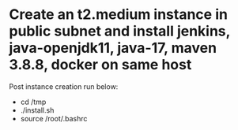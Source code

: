 # Create an t2.medium instance in public subnet and install jenkins, java-openjdk11, java-17, maven 3.8.8, docker on same host

Post instance creation run below:
- cd /tmp
- ./install.sh
- source /root/.bashrc
